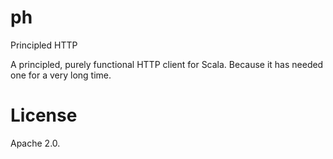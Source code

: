# ph

Principled HTTP

A principled, purely functional HTTP client for Scala. Because it has needed
one for a very long time.

# License

Apache 2.0.
